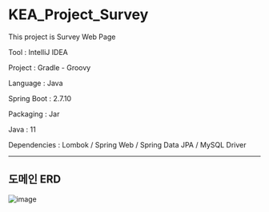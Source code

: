 # KEA_Project_Survey

This project is Survey Web Page


Tool : IntelliJ IDEA

Project : Gradle - Groovy

Language : Java

Spring Boot : 2.7.10

Packaging : Jar

Java : 11

Dependencies : Lombok / Spring Web / Spring Data JPA / MySQL Driver


***

## 도메인 ERD

![image](https://user-images.githubusercontent.com/82303989/232641239-a0b7b49c-404f-4ee2-9461-4e4c429b78df.png)

